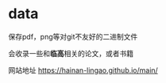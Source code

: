 # data
保存pdf，png等对git不友好的二进制文件

会收录一些和**临高**相关的论文，或者书籍

网站地址 https://hainan-lingao.github.io/main/

